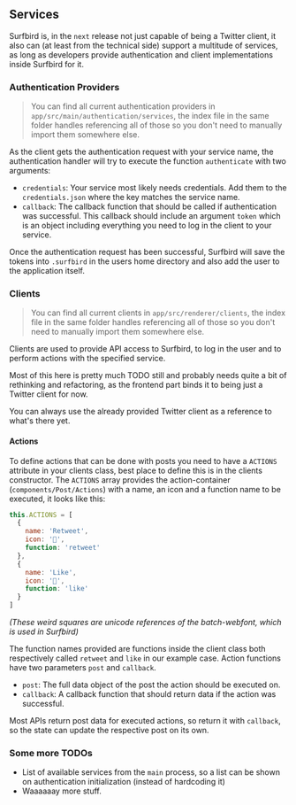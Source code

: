 ## Services

Surfbird is, in the `next` release not just capable of being a Twitter client, it also can (at least from the technical side) support a multitude of services, as long as developers provide authentication and client implementations inside Surfbird for it.

### Authentication Providers

> You can find all current authentication providers in `app/src/main/authentication/services`, the index file in the same folder handles referencing all of those so you don't need to manually import them somewhere else.

As the client gets the authentication request with your service name, the authentication handler will try to execute the function `authenticate` with two arguments:

* `credentials`: Your service most likely needs credentials. Add them to the `credentials.json` where the key matches the service name.
* `callback`: The callback function that should be called if authentication was successful. This callback should include an argument `token` which is an object including everything you need to log in the client to your service.

Once the authentication request has been successful, Surfbird will save the tokens into `.surfbird` in the users home directory and also add the user to the application itself.

### Clients

> You can find all current clients in `app/src/renderer/clients`, the index file in the same folder handles referencing all of those so you don't need to manually import them somewhere else.

Clients are used to provide API access to Surfbird, to log in the user and to perform actions with the specified service.

Most of this here is pretty much TODO still and probably needs quite a bit of rethinking and refactoring, as the frontend part binds it to being just a Twitter client for now.

You can always use the already provided Twitter client as a reference to what's there yet.

#### Actions

To define actions that can be done with posts you need to have a `ACTIONS` attribute in your clients class, best place to define this is in the clients constructor. The `ACTIONS`
array provides the action-container (`components/Post/Actions`) with a name, an icon and a function name to be executed, it looks like this:

```js
this.ACTIONS = [
  {
    name: 'Retweet',
    icon: '',
    function: 'retweet'
  },
  {
    name: 'Like',
    icon: '',
    function: 'like'
  }
]
```
_(These weird squares are unicode references of the batch-webfont, which is used in Surfbird)_

The function names provided are functions inside the client class both respectively called `retweet` and `like` in our example case. Action functions have two parameters `post` and `callback`.

* `post`: The full data object of the post the action should be executed on.
* `callback`: A callback function that should return data if the action was successful.

Most APIs return post data for executed actions, so return it with `callback`, so the state can update the respective post on its own.

### Some more TODOs

* List of available services from the `main` process, so a list can be shown on authentication initialization (instead of hardcoding it)
* Waaaaaay more stuff.